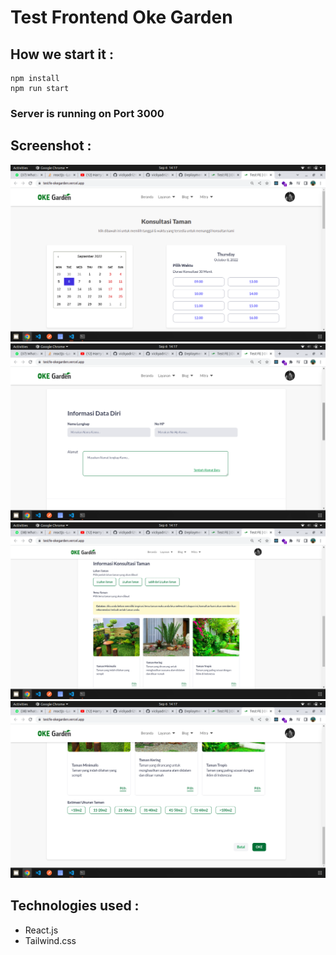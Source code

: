 # Test Frontend Oke Garden

## How we start it :
```
npm install
npm run start
```

### Server is running on Port 3000

## Screenshot :

![Screenshot 1](/Screenshot/1.png)
![Screenshot 2](/Screenshot/2.png)
![Screenshot 3](/Screenshot/3.png)
![Screenshot 4](/Screenshot/4.png)

## Technologies used :
- React.js
- Tailwind.css

